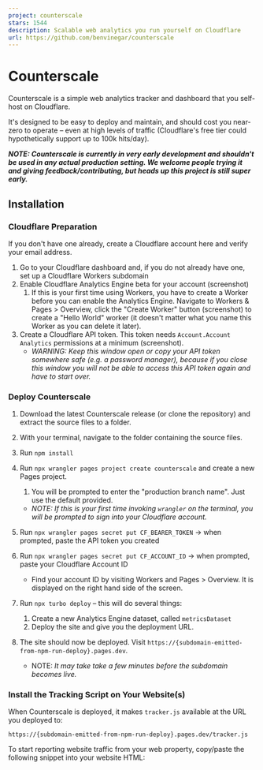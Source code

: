 ```yaml
---
project: counterscale
stars: 1544
description: Scalable web analytics you run yourself on Cloudflare
url: https://github.com/benvinegar/counterscale
---
```


Counterscale
============

Counterscale is a simple web analytics tracker and dashboard that you self-host on Cloudflare.

It's designed to be easy to deploy and maintain, and should cost you near-zero to operate – even at high levels of traffic (Cloudflare's free tier could hypothetically support up to 100k hits/day).

**_NOTE: Counterscale is currently in very early development and shouldn't be used in any actual production setting. We welcome people trying it and giving feedback/contributing, but heads up this project is still super early._**

Installation
------------

### Cloudflare Preparation

If you don't have one already, create a Cloudflare account here and verify your email address.

1.  Go to your Cloudflare dashboard and, if you do not already have one, set up a Cloudflare Workers subdomain
2.  Enable Cloudflare Analytics Engine beta for your account (screenshot)
    1.  If this is your first time using Workers, you have to create a Worker before you can enable the Analytics Engine. Navigate to Workers & Pages > Overview, click the "Create Worker" button (screenshot) to create a "Hello World" worker (it doesn't matter what you name this Worker as you can delete it later).
3.  Create a Cloudflare API token. This token needs `Account.Account Analytics` permissions at a minimum (screenshot).
    -   _WARNING: Keep this window open or copy your API token somewhere safe (e.g. a password manager), because if you close this window you will not be able to access this API token again and have to start over._

### Deploy Counterscale

1.  Download the latest Counterscale release (or clone the repository) and extract the source files to a folder.
2.  With your terminal, navigate to the folder containing the source files.
3.  Run `npm install`
4.  Run `npx wrangler pages project create counterscale` and create a new Pages project.
    
    1.  You will be prompted to enter the "production branch name". Just use the default provided.
    
    -   _NOTE: If this is your first time invoking `wrangler` on the terminal, you will be prompted to sign into your Cloudflare account._
5.  Run `npx wrangler pages secret put CF_BEARER_TOKEN` → when prompted, paste the API token you created
6.  Run `npx wrangler pages secret put CF_ACCOUNT_ID` → when prompted, paste your Cloudflare Account ID
    -   Find your account ID by visiting Workers and Pages > Overview. It is displayed on the right hand side of the screen.
7.  Run `npx turbo deploy` – this will do several things:
    1.  Create a new Analytics Engine dataset, called `metricsDataset`
    2.  Deploy the site and give you the deployment URL.
8.  The site should now be deployed. Visit `https://{subdomain-emitted-from-npm-run-deploy}.pages.dev`.
    -   NOTE: _It may take take a few minutes before the subdomain becomes live._

### Install the Tracking Script on Your Website(s)

When Counterscale is deployed, it makes `tracker.js` available at the URL you deployed to:

```
https://{subdomain-emitted-from-npm-run-deploy}.pages.dev/tracker.js
```

To start reporting website traffic from your web property, copy/paste the following snippet into your website HTML:

<script
    id\="counterscale-script"
    data-site-id\="your-unique-site-id"
    src\="https://{subdomain-emitted-from-npm-run-deploy}.pages.dev/tracker.js"
    defer
\></script\>

Troubleshooting
---------------

If the website is not immediately available (e.g. "Secure Connection Failed"), it could be because Cloudflare has not yet activated your subdomain (yoursubdomain.workers.dev). This process can take a minute; you can check in on the progress by visiting the newly created worker in your Cloudflare dashboard (Workers & Pages → counterscale).

Custom Domains
--------------

The deployment URL can always be changed to go behind a custom domain you own. More here.

Development
-----------

### Config

To get started, in the `packages/server` folder, copy `.dev.vars.example` to `.dev.vars`.

Open `.dev.vars` and enter the same values for `CF_BEARER_TOKEN` and `CF_ACCOUNT_ID` you used earlier.

### Running the Server

Counterscale is built on Remix and Cloudflare Workers. In development, you have two options:

1.  `npx turbo dev` → This runs the Vite development server in Node.js. This server will automatically rebuild files when you change them, but it does not best reflect Cloudflare's serverless platform.
2.  `npx turbo preview` → This runs Cloudflare's Miniflare server with a build of the Remix files. This closer matches the deployment environment, but does not (yet) automatically rebuild your app.

Notes
-----

### Database

There is only one "database": the Cloudflare Analytics Engine dataset, which is communicated entirely over HTTP using Cloudflare's API.

Right now there is no local "test" database. This means in local development:

-   Writes will no-op (no hits will be recorded)
-   Reads will be read from the production Analaytics Engine dataset (local development shows production data)

### Sampling

Cloudflare Analytics Engine uses sampling to make high volume data ingestion/querying affordable at scale (this is similar to most other analytics tools, see Google Analytics on Sampling). You can find out more how sampling works with CF AE here.

Contributing
------------

Counterscale development is 100% volunteer-driven. If you use and like this software and want to see it improve, we encourage you to contribute with Issues or Pull Requests.

### Development Philosophy

The primary goal of Counterscale is to be super easy to self-host and maintain. It should be "set up once and forget".

To achieve that:

-   There should be no application state outside of CF Analytics Engine
    -   e.g. no additional relational database like MySQL, PostgreSQL, etc.
    -   That means no `users` table, no `sites` table, etc.
    -   This also means retention will be limited by what CF Analytics Engine provides. While it could be possible to stand up a "hit counter" for long-lived data (e.g. years), that would mean another database, which we will not pursue.
-   We prioritize backwards compatibility
    -   New `metricsDataset` columns can be added, but old columns cannot be removed or renamed (they can however, be "forgotten").
    -   That also means it's okay if a feature only works during a period where the data is active.
